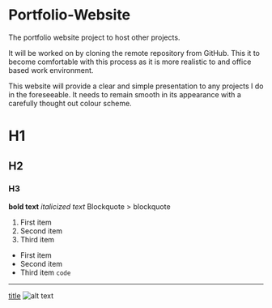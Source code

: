 # Portfolio-Website
The portfolio website project to host other projects. 

It will be worked on by cloning the remote repository from GitHub. This it to become comfortable with this process as it is more realistic to and office based work environment. 

This website will provide a clear and simple presentation to any projects I do in the foreseeable. It needs to remain smooth in its appearance with a carefully thought out colour scheme.

# H1
## H2
### H3
**bold text**
*italicized text*
Blockquote	> blockquote
1. First item
2. Second item
3. Third item
- First item
- Second item
- Third item
`code`
---
[title](https://www.example.com)
![alt text](image.jpg)